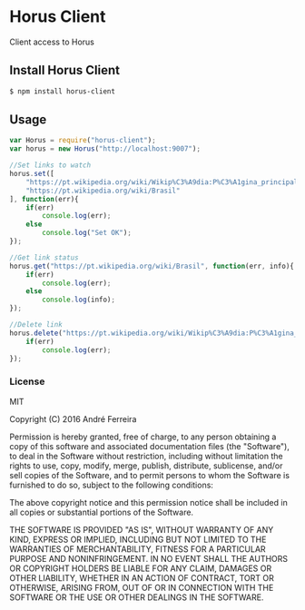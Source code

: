 # Horus Client

Client access to Horus

## Install Horus Client

```bash
$ npm install horus-client
```

## Usage

```js
var Horus = require("horus-client");
var horus = new Horus("http://localhost:9007");

//Set links to watch
horus.set([
    "https://pt.wikipedia.org/wiki/Wikip%C3%A9dia:P%C3%A1gina_principal",
    "https://pt.wikipedia.org/wiki/Brasil"
], function(err){
    if(err)
        console.log(err);
    else
        console.log("Set OK");
});

//Get link status
horus.get("https://pt.wikipedia.org/wiki/Brasil", function(err, info){
    if(err)
        console.log(err);
    else
        console.log(info);
});

//Delete link
horus.delete("https://pt.wikipedia.org/wiki/Wikip%C3%A9dia:P%C3%A1gina_principal", function(err){
    if(err)
        console.log(err);
});
```

### License

  MIT
  
  Copyright (C) 2016 André Ferreira

  Permission is hereby granted, free of charge, to any person obtaining a copy of this software and associated documentation files (the "Software"), to deal in the Software without restriction, including without limitation the rights to use, copy, modify, merge, publish, distribute, sublicense, and/or sell copies of the Software, and to permit persons to whom the Software is furnished to do so, subject to the following conditions:

  The above copyright notice and this permission notice shall be included in all copies or substantial portions of the Software.

  THE SOFTWARE IS PROVIDED "AS IS", WITHOUT WARRANTY OF ANY KIND, EXPRESS OR IMPLIED, INCLUDING BUT NOT LIMITED TO THE WARRANTIES OF MERCHANTABILITY, FITNESS FOR A PARTICULAR PURPOSE AND NONINFRINGEMENT. IN NO EVENT SHALL THE AUTHORS OR COPYRIGHT HOLDERS BE LIABLE FOR ANY CLAIM, DAMAGES OR OTHER LIABILITY, WHETHER IN AN ACTION OF CONTRACT, TORT OR OTHERWISE, ARISING FROM, OUT OF OR IN CONNECTION WITH THE SOFTWARE OR THE USE OR OTHER DEALINGS IN THE SOFTWARE.
